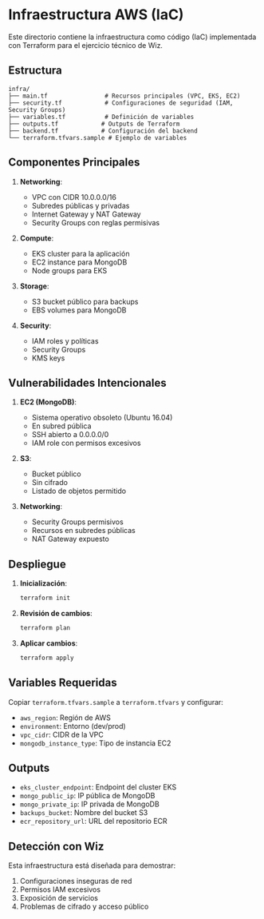 # Infraestructura AWS (IaC)

Este directorio contiene la infraestructura como código (IaC) implementada con Terraform para el ejercicio técnico de Wiz.

## Estructura

```
infra/
├── main.tf                # Recursos principales (VPC, EKS, EC2)
├── security.tf            # Configuraciones de seguridad (IAM, Security Groups)
├── variables.tf           # Definición de variables
├── outputs.tf            # Outputs de Terraform
├── backend.tf            # Configuración del backend
└── terraform.tfvars.sample # Ejemplo de variables
```

## Componentes Principales

1. **Networking**:
   - VPC con CIDR 10.0.0.0/16
   - Subredes públicas y privadas
   - Internet Gateway y NAT Gateway
   - Security Groups con reglas permisivas

2. **Compute**:
   - EKS cluster para la aplicación
   - EC2 instance para MongoDB
   - Node groups para EKS

3. **Storage**:
   - S3 bucket público para backups
   - EBS volumes para MongoDB

4. **Security**:
   - IAM roles y políticas
   - Security Groups
   - KMS keys

## Vulnerabilidades Intencionales

1. **EC2 (MongoDB)**:
   - Sistema operativo obsoleto (Ubuntu 16.04)
   - En subred pública
   - SSH abierto a 0.0.0.0/0
   - IAM role con permisos excesivos

2. **S3**:
   - Bucket público
   - Sin cifrado
   - Listado de objetos permitido

3. **Networking**:
   - Security Groups permisivos
   - Recursos en subredes públicas
   - NAT Gateway expuesto

## Despliegue

1. **Inicialización**:
   ```bash
   terraform init
   ```

2. **Revisión de cambios**:
   ```bash
   terraform plan
   ```

3. **Aplicar cambios**:
   ```bash
   terraform apply
   ```

## Variables Requeridas

Copiar `terraform.tfvars.sample` a `terraform.tfvars` y configurar:
- `aws_region`: Región de AWS
- `environment`: Entorno (dev/prod)
- `vpc_cidr`: CIDR de la VPC
- `mongodb_instance_type`: Tipo de instancia EC2

## Outputs

- `eks_cluster_endpoint`: Endpoint del cluster EKS
- `mongo_public_ip`: IP pública de MongoDB
- `mongo_private_ip`: IP privada de MongoDB
- `backups_bucket`: Nombre del bucket S3
- `ecr_repository_url`: URL del repositorio ECR

## Detección con Wiz

Esta infraestructura está diseñada para demostrar:
1. Configuraciones inseguras de red
2. Permisos IAM excesivos
3. Exposición de servicios
4. Problemas de cifrado y acceso público 
